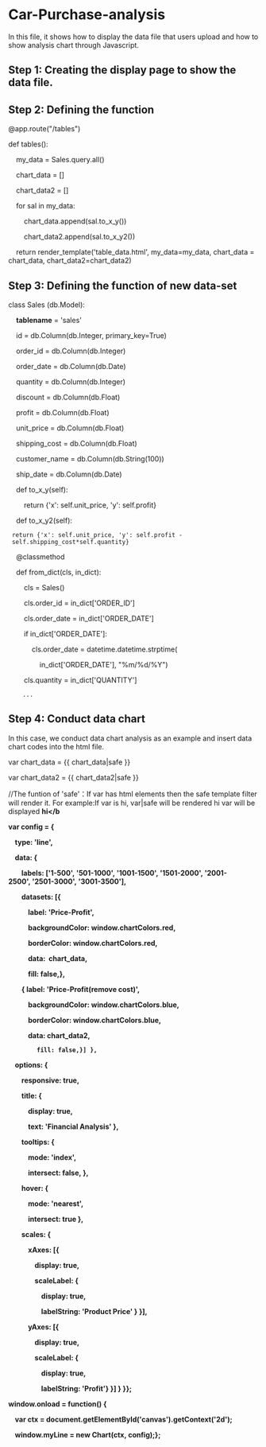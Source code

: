 # Car-Purchase-analysis
In this file, it shows how to display the data file that users upload and how to show analysis chart through Javascript.

## Step 1: Creating the display page to show the data file.

## Step 2: Defining the function 

@app.route("/tables")

def tables():

    my_data = Sales.query.all()
    
    chart_data = []
    
    chart_data2 = []
    
    for sal in my_data:
    
        chart_data.append(sal.to_x_y()) 
        
        chart_data2.append(sal.to_x_y2())
        
    return render_template('table_data.html', my_data=my_data, chart_data = chart_data, chart_data2=chart_data2)
    
## Step 3: Defining the function of new data-set

class Sales (db.Model):

    __tablename__ = 'sales'
    
    id = db.Column(db.Integer, primary_key=True)
    
    order_id = db.Column(db.Integer)
    
    order_date = db.Column(db.Date)
    
    quantity = db.Column(db.Integer)
    
    discount = db.Column(db.Float)
    
    profit = db.Column(db.Float)
    
    unit_price = db.Column(db.Float)
    
    shipping_cost = db.Column(db.Float)
    
    customer_name = db.Column(db.String(100))
    
    ship_date = db.Column(db.Date)
    
    def to_x_y(self):
    
        return {'x': self.unit_price, 'y': self.profit}
        
    def to_x_y2(self):
    
     return {'x': self.unit_price, 'y': self.profit - self.shipping_cost*self.quantity}
     
    @classmethod
    
    def from_dict(cls, in_dict):
    
        cls = Sales() 
        
        cls.order_id = in_dict['ORDER_ID']
        
        cls.order_date = in_dict['ORDER_DATE']
        
        if in_dict['ORDER_DATE']:
        
            cls.order_date = datetime.datetime.strptime(
            
                in_dict['ORDER_DATE'], "%m/%d/%Y")
                
        cls.quantity = in_dict['QUANTITY']
        
        ...
        
## Step 4: Conduct data chart
In this case, we conduct data chart analysis as an example and insert data chart codes into the html file.

var chart_data = {{ chart_data|safe }} 

var chart_data2 = {{ chart_data2|safe }} 

//The funtion of 'safe'：If var has html elements then the safe template filter will render it. For example:If var is hi, var|safe will be rendered hi var will be displayed <b>hi</b
    
var config = {   

    type: 'line',
    
    data: {
    
        labels: ['1-500', '501-1000', '1001-1500', '1501-2000', '2001-2500', '2501-3000', '3001-3500'],
        
        datasets: [{
        
            label: 'Price-Profit',
            
            backgroundColor: window.chartColors.red,
            
            borderColor: window.chartColors.red,
            
            data:  chart_data,
            
            fill: false,},
            
        { label: 'Price-Profit(remove cost)',
        
            backgroundColor: window.chartColors.blue,
            
            borderColor: window.chartColors.blue,
            
            data: chart_data2,
            
            fill: false,}] },
    options: {
    
        responsive: true,
        
        title: {
        
            display: true,
            
            text: 'Financial Analysis' },
            
        tooltips: {
        
            mode: 'index',
            
            intersect: false, },
            
        hover: {
        
            mode: 'nearest',
            
            intersect: true },
            
        scales: {
        
            xAxes: [{
            
                display: true,
                
                scaleLabel: {
                
                    display: true,
                    
                    labelString: 'Product Price' } }],
                    
            yAxes: [{
            
                display: true,
                
                scaleLabel: {
                
                    display: true,
                    
                    labelString: 'Profit'} }] } }};
                    
window.onload = function() {

    var ctx = document.getElementById('canvas').getContext('2d'); 
    
    window.myLine = new Chart(ctx, config);};
    
</script>    

